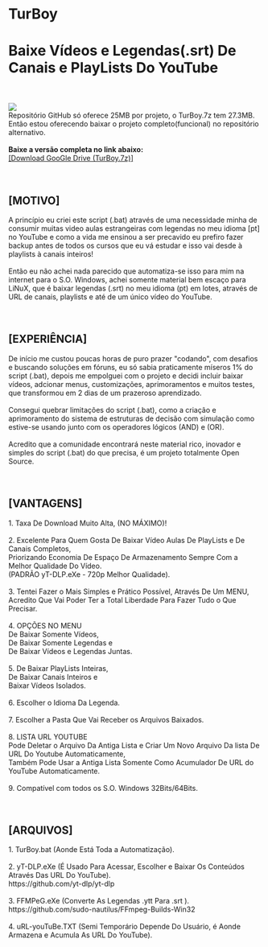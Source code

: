 # TurBoy
<h1>Baixe Vídeos e Legendas(.srt) De Canais e PlayLists Do YouTube</h1>
</br>
</br>
<img src="https://github.com/ostonprata/TurBoy/blob/main/TurBoy-00.png">
</br>
Repositório GitHub só oferece 25MB por projeto, o TurBoy.7z tem 27.3MB.
</br>
Então estou oferecendo baixar o projeto completo(funcional) no repositório alternativo.
</br>
</br>
<b>Baixe a versão completa no link abaixo:</b>
</br>
<a href="https://drive.google.com/file/d/1O7GOhOEdNzJwLogGOMynxOxrm8UO2g7X" target="_blank">[Download GooGle Drive (TurBoy.7z)]</a>
</br>
</br>
</br>
<h2>[MOTIVO]</h2>
A princípio eu criei este script (.bat) através de uma necessidade minha de consumir muitas video aulas estrangeiras com legendas no meu idioma [pt] no YouTube e como a vida me ensinou a ser precavido eu prefiro fazer backup antes de todos os cursos que eu vá estudar e isso vai desde à playlists à canais inteiros! 
</br>
</br>
Então eu não achei nada parecido que automatiza-se isso para mim na internet para o S.O. Windows, achei somente material bem escaço para LiNuX, que é baixar legendas (.srt) no meu idioma (pt) em lotes, através de URL de canais, playlists e até de um único vídeo do YouTube.
</br>
</br>
</br>
<h2>[EXPERIÊNCIA]</h2>
De início me custou poucas horas de puro prazer "codando", com desafios e buscando soluções em fóruns, eu só sabia praticamente míseros 1% do script (.bat), depois me empolguei com o projeto e decidi incluir baixar vídeos, adcionar menus, customizações, aprimoramentos e muitos testes, que transformou em 2 dias de um prazeroso aprendizado.
</br>
</br>
Consegui quebrar limitações do script (.bat), como a criação e aprimoramento do sistema de estruturas de decisão com simulação como estive-se usando junto com os operadores lógicos (AND) e (OR).
</br>
</br>
Acredito que a comunidade encontrará neste material rico, inovador e simples do script (.bat) do que precisa, é um projeto totalmente Open Source.
</br>
</br>
</br>
<h2>[VANTAGENS]</h2>
1. Taxa De Download Muito Alta, (NO MÁXIMO)!
</br>
</br>
2. Excelente Para Quem Gosta De Baixar Vídeo Aulas De PlayLists e De Canais Completos, 
</br>
Priorizando Economia De Espaço De Armazenamento Sempre Com a Melhor Qualidade Do Vídeo.
</br>
(PADRÃO yT-DLP.eXe - 720p Melhor Qualidade).
</br>
</br>
3. Tentei Fazer o Mais Simples e Prático Possível, Através De Um MENU, 
</br>
Acredito Que Vai Poder Ter a Total Liberdade Para Fazer Tudo o Que Precisar.
</br>
</br>
4. OPÇÕES NO MENU
</br>
De Baixar Somente Vídeos, 
</br>
De Baixar Somente Legendas e 
</br>
De Baixar Vídeos e Legendas Juntas.
</br>
</br>
5. De Baixar PlayLists Inteiras, 
</br>
De Baixar Canais Inteiros e 
</br>
Baixar Vídeos Isolados.
</br>
</br>
6. Escolher o Idioma Da Legenda.
</br>
</br>
7. Escolher a Pasta Que Vai Receber os Arquivos Baixados.
</br>
</br>
8. LISTA URL YOUTUBE
</br>
Pode Deletar o Arquivo Da Antiga Lista e Criar Um Novo Arquivo Da lista De URL Do Youtube Automaticamente, 
</br>
Também Pode Usar a Antiga Lista Somente Como Acumulador De URL do YouTube Automaticamente.
</br>
</br>
9. Compatível com todos os S.O. Windows 32Bits/64Bits.
</br>
</br>
</br>
<h2>[ARQUIVOS]</h2>
1. TurBoy.bat (Aonde Está Toda a Automatização).
</br>
</br>
2. yT-DLP.eXe (É Usado Para Acessar, Escolher e Baixar Os Conteúdos Através Das URL Do YouTube). 
</br>
https://github.com/yt-dlp/yt-dlp
</br>
</br>
3. FFMPeG.eXe (Converte As Legendas .ytt Para .srt ). 
</br>
https://github.com/sudo-nautilus/FFmpeg-Builds-Win32
</br>
</br>
4. uRL-youTuBe.TXT (Semi Temporário Depende Do Usuário, é Aonde Armazena e Acumula As URL Do YouTube).
